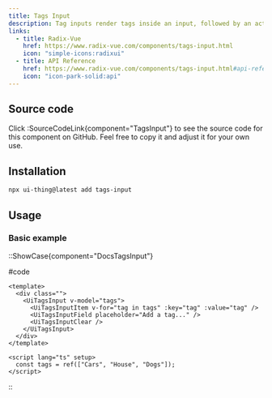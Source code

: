 ```yaml
---
title: Tags Input
description: Tag inputs render tags inside an input, followed by an actual text input.
links:
  - title: Radix-Vue
    href: https://www.radix-vue.com/components/tags-input.html
    icon: "simple-icons:radixui"
  - title: API Reference
    href: https://www.radix-vue.com/components/tags-input.html#api-reference
    icon: "icon-park-solid:api"
---
```


## Source code

Click :SourceCodeLink{component="TagsInput"} to see the source code for this component on GitHub. Feel free to copy it and adjust it for your own use.

## Installation

```bash
npx ui-thing@latest add tags-input
```

## Usage

### Basic example

::ShowCase{component="DocsTagsInput"}

#code

<!-- automd:file src="../../components/content/Docs/TagsInput/DocsTagsInput.vue" code lang="vue" -->

```vue [DocsTagsInput.vue]
<template>
  <div class="">
    <UiTagsInput v-model="tags">
      <UiTagsInputItem v-for="tag in tags" :key="tag" :value="tag" />
      <UiTagsInputField placeholder="Add a tag..." />
      <UiTagsInputClear />
    </UiTagsInput>
  </div>
</template>

<script lang="ts" setup>
  const tags = ref(["Cars", "House", "Dogs"]);
</script>
```

<!-- /automd -->

::
